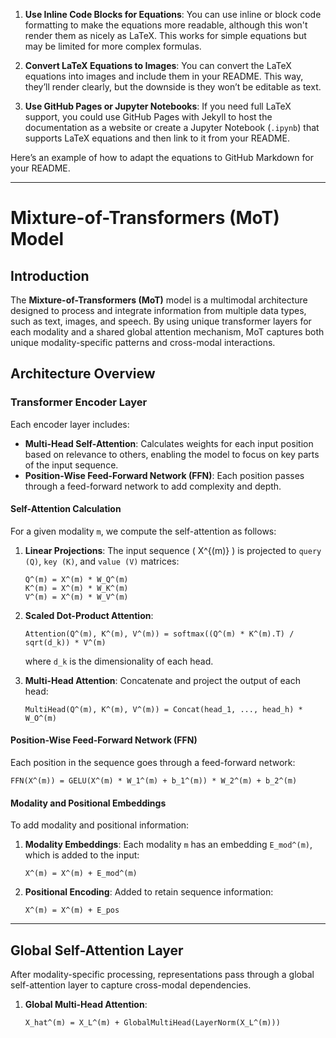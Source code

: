 1. **Use Inline Code Blocks for Equations**: You can use inline or block code formatting to make the equations more readable, although this won't render them as nicely as LaTeX. This works for simple equations but may be limited for more complex formulas.

2. **Convert LaTeX Equations to Images**: You can convert the LaTeX equations into images and include them in your README. This way, they’ll render clearly, but the downside is they won’t be editable as text.

3. **Use GitHub Pages or Jupyter Notebooks**: If you need full LaTeX support, you could use GitHub Pages with Jekyll to host the documentation as a website or create a Jupyter Notebook (`.ipynb`) that supports LaTeX equations and then link to it from your README.

Here’s an example of how to adapt the equations to GitHub Markdown for your README.

---

# Mixture-of-Transformers (MoT) Model

## Introduction

The **Mixture-of-Transformers (MoT)** model is a multimodal architecture designed to process and integrate information from multiple data types, such as text, images, and speech. By using unique transformer layers for each modality and a shared global attention mechanism, MoT captures both unique modality-specific patterns and cross-modal interactions.

## Architecture Overview

### Transformer Encoder Layer

Each encoder layer includes:

- **Multi-Head Self-Attention**: Calculates weights for each input position based on relevance to others, enabling the model to focus on key parts of the input sequence.
- **Position-Wise Feed-Forward Network (FFN)**: Each position passes through a feed-forward network to add complexity and depth.

#### Self-Attention Calculation

For a given modality `m`, we compute the self-attention as follows:

1. **Linear Projections**: The input sequence \( X^{(m)} \) is projected to `query (Q)`, `key (K)`, and `value (V)` matrices:

   ```
   Q^(m) = X^(m) * W_Q^(m)
   K^(m) = X^(m) * W_K^(m)
   V^(m) = X^(m) * W_V^(m)
   ```

2. **Scaled Dot-Product Attention**:

   ```
   Attention(Q^(m), K^(m), V^(m)) = softmax((Q^(m) * K^(m).T) / sqrt(d_k)) * V^(m)
   ```

   where `d_k` is the dimensionality of each head.

3. **Multi-Head Attention**: Concatenate and project the output of each head:

   ```
   MultiHead(Q^(m), K^(m), V^(m)) = Concat(head_1, ..., head_h) * W_O^(m)
   ```

#### Position-Wise Feed-Forward Network (FFN)

Each position in the sequence goes through a feed-forward network:

   ```
   FFN(X^(m)) = GELU(X^(m) * W_1^(m) + b_1^(m)) * W_2^(m) + b_2^(m)
   ```

#### Modality and Positional Embeddings

To add modality and positional information:

1. **Modality Embeddings**: Each modality `m` has an embedding `E_mod^(m)`, which is added to the input:

   ```
   X^(m) = X^(m) + E_mod^(m)
   ```

2. **Positional Encoding**: Added to retain sequence information:

   ```
   X^(m) = X^(m) + E_pos
   ```

---

## Global Self-Attention Layer

After modality-specific processing, representations pass through a global self-attention layer to capture cross-modal dependencies.

1. **Global Multi-Head Attention**:

   ```
   X_hat^(m) = X_L^(m) + GlobalMultiHead(LayerNorm(X_L^(m)))
   ```